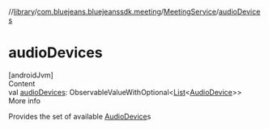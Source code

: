//[library](../../../index.md)/[com.bluejeans.bluejeanssdk.meeting](../index.md)/[MeetingService](index.md)/[audioDevices](audio-devices.md)



# audioDevices  
[androidJvm]  
Content  
val [audioDevices](audio-devices.md): ObservableValueWithOptional<[List](https://kotlinlang.org/api/latest/jvm/stdlib/kotlin.collections/-list/index.html)<[AudioDevice](../-audio-device/index.md)>>  
More info  


Provides the set of available [AudioDevice](../-audio-device/index.md)s

  



